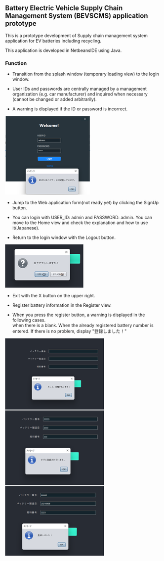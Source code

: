 ## Battery Electric Vehicle Supply Chain Management System (BEVSCMS) application prototype

This is a prototype development of Supply chain management system application for EV batteries including recycling.

This application is developed in NetbeansIDE using Java.

### Function

- Transition from the splash window (temporary loading view) to the login window.

- User IDs and passwords are centrally managed by a management organization (e.g. car manufacturer) and inquired when necessary (cannot be changed or added arbitrarily).

- A warning is displayed if the ID or password is incorrect.

![login1](./ReadmeImages/Login1.png)

- Jump to the Web application form(not ready yet) by clicking the SignUp button.

- You can login with USER_ID: admin and PASSWORD: admin. You can move to the Home view and check the explanation and how to use it(Japanese).

- Return to the login window with the Logout button.

![logout](./ReadmeImages/Logout.png)

- Exit with the X button on the upper right.

- Register battery information in the Register view.

- When you press the register button, a warning is displayed in the following cases.  
    when there is a blank.
    When the already registered battery number is entered.
    If there is no problem, display "登録しました！"

<img src="./ReadmeImages/Register1.png" width="320px"> <img src="./ReadmeImages/Register2.png" width="320px"> <img src="./ReadmeImages/Register3.png" width="320px">
